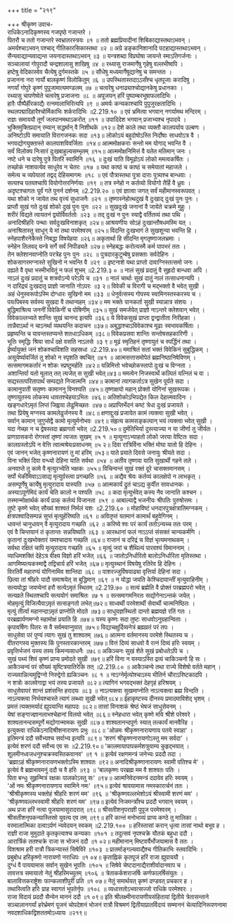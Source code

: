 +++
title = "२१९"

+++
श्रीकृष्ण उवाच-  
राधिकेऽनादिकृष्णस्य गजपृष्ठे गजान्तरे ।  
पितरौ च ततो गजान्तरे स्वभ्रातरस्त्रयः ॥१ ॥
ततो ब्रह्मप्रियादीनां शिबिकाद्यास्तथाऽभवन् ।  
अमर्यश्चाऽभवन् पश्चाद् गीतिकारसिकास्तथा ॥२ ॥
अग्रे डङ्कानिशानादि पटहाद्यास्तथाऽभवन् ।  
सैन्यवाद्यान्यवाद्यन्त जयनादास्तथाऽभवन् ॥३ ॥
यन्त्रशब्दा विप्रघोषा जायन्ते स्माऽतिगर्जनाः ।  
सञ्चालायां गोपुरादौ चन्द्रशालासु शाखिषु ॥४ ॥
रथ्यासु राजमार्गेषु गृहेषु वल्लभीष्वपि ।  
हष्टेषु वेदिकास्वेव चैत्येषु दुर्गमस्तके ॥५ ॥
सौधेषु मध्यमार्गेषूद्यानेषु च समन्ततः ।  
प्रजानना नरा नार्यो बालकृष्णं विलोकितुम् ॥६ ॥
उपस्थितास्तदाऽऽसँश्च धृतपूजाः करादिषु ।  
नगर्यां गोपुरे कृष्णं पुपूजामात्यमण्डलम् ॥७ ॥
चत्वरेषु धनाढ्याश्चोद्यानकेषु प्रधानकाः ।  
रथ्यासु चापणेष्वेते चत्वरेषु प्रजाजनाः ॥८ ॥
अपूजयन् हरिं पुष्पाम्बरभूषाफलादिभिः ।  
हारैः पौष्पैर्हीरकाद्यैः रत्नमालाभिरित्यपि ॥९ ॥
अमर्यः कन्यकाश्चापि पुपूजुरक्षतादिभिः ।  
स्थलपद्मादिहारैश्चोर्मिकाभिः शर्करादिभिः ॥2.219.१० ॥
एवं भ्रमित्वा भगवान् नगर्यामथ मन्दिरम् ।  
राज्ञः समाययौ तूर्णं जलपानमथाऽकरोत् ॥११ ॥
उपादिदेश भगवान् प्रजाभ्यश्च नृपादये ।  
भुक्तिमुक्तिप्रदान् रम्यान् सद्धर्मान् वै निशीथके ॥१२॥
देशे काले तथा व्यक्तौ कालपर्याय उल्बणः ।  
अनिष्टोऽपि समायाति विरागजनकः सदा ॥१३॥
लोकोऽयं बहुदोषोऽस्ति निर्दोषाः साधवोऽत्र वै ।  
भगवद्योगयुक्तास्ते कालपाशविवर्जिताः ॥१४॥
आत्ममोक्षकराः सन्तो मम योगाद् भवन्ति वै ।  
सर्वं विलोक्य निःसारं दुःखबाहुल्यसम्भृतम् ॥१५॥
आत्ममोक्षनिमित्तं वै यतेत मतिमान् जनः ।  
नष्टे धने च दारेषु पुत्रे पितरि स्वामिनि ॥१६ ॥
दुःखं याति विमूढोऽयं लोको ममत्वकर्षितः ।  
तच्छोकं नाशयत्येव साधुरेव न चेतरः ॥१७ ॥
यथा काष्ठं च काष्ठं च समेयातां महाजले ।  
समेत्य च व्यपेयातां तद्वद् देहिसमागमः ॥१८ ॥
एवं पौत्रास्तथा पुत्रा दाराः पुत्र्यश्च बान्धवाः ।  
सत्यश्च पतयश्चापि वियोगोत्तरनिर्णयाः ॥१९ ॥
तत्र स्नेहो न कर्तव्यो वियोगो तैर्हि वै ध्रुवः ।  
अदृष्टश्चागतः पूर्वं गते पुनर्न दर्शनम् ॥2.219.२० ॥
एवं ज्ञात्वा जगत् सर्वं महीमानस्वरूपवत् ।  
यथा शोको न जायेत तथ वृत्त्यं सुधाजनैः ॥२१ ॥
तृष्णास्नेहोत्थदुखं वै दुःखाद् दुःखं पुनः पुनः ।  
प्राप्तौ सुखं गते दुःखं शोको दुखं पुनः पुनः ॥२२ ॥
सुखदुःखे जनानां वै जायेते चक्रमे मुहुः ।  
शरीरं विद्यते त्वायतनं द्वयोर्विवर्ततोः ॥२३ ॥
तद् दुःखं न पुनः स्याद्वै वर्तितव्यं तथा पथि ।  
अनादिश्रीहरिः पन्थाः सर्वदुःखविनाशकृत् ॥२४॥
आश्रयणीयः सोऽहं दुःखान्तौषधमस्मि यत् ।  
अनाश्रितास्तु साधून् ये मां तथा परमेश्वरम् ॥२५॥
विदन्ति दुःखभागं ते सुखशून्या भवन्ति हि ।  
स्नेहपाशैरनेकैस्ते निबद्धा विषयेहया ॥२६॥
अकृतार्था हि सीदन्ति मृगतृष्णाजलभ्रमाः ।  
स्नेहेन तिलवद् यन्त्रे सर्गे सर्वं निपीड्यते ॥२७॥
स्नेहबद्धः करोत्यस्मै कर्म पापभरं ततः ।  
तेन क्लेशानवाप्नोति परत्रेह पुनः पुनः ॥२८ ॥
पुत्रदारकुटुम्बेषु प्रसक्ताः सर्वदेहिनः ।  
शोकसागरमग्नास्ते सुखिनो न भवन्ति वै ॥२९ ॥
इष्टनाशे यथा प्राप्तो दावाग्निस्तत्समो जनः ।  
दह्यते वै वृथा भस्मीभवितुं न फलं शुभम् ॥2.219.३ ० ॥
नालं सुखं प्रदातुं वै सुहृदो बान्धवा अपि ।  
नाऽलं दुःखं प्रदातुं च शत्रवोऽन्ये परेऽपि च ॥३१ ॥
नालं चार्थाः सुखं दातुं नालं तत्साधनान्यपि ।  
न दारिद्र्यं दुःखदातृ प्राज्ञो जानाति नोऽपरः ॥३ २॥
विवेकी च विरागी च मद्भक्तो वै भवेत् सुखी ।  
अहं धेनुस्वरूपोऽस्मि दोग्धारः सुखिनो मम ॥३३ ॥
धेनुर्वत्सस्य गोपस्य स्वामिनस्तस्करस्य च ।  
पयःपिबस्य सर्वस्य सुखदा वै तथान्वहम् ॥३४॥
मम भक्तेः पानकर्ता सुखी स्यान्नात्र संशयः ।  
बुद्धिमाश्रित्य जननीं विवेकिनीं च पोषिणीम् ॥३५॥
सुखं समर्जयेत् प्राज्ञो नाऽन्तरे क्लेशवान् भवेत् ।  
विवेकाल्लभ्यते शान्तिः सुखं चानन्द इत्यपि ॥३६॥
ये विवेकसुखं प्राप्ता द्वन्द्वातीता निरीहका ।  
तान्नैवाऽर्था न चाऽनर्था व्यथयन्ति कदाचन ॥३७॥
अबुद्धाश्चाऽविवेकाश्च मूढाः स्वभावकर्षिताः ।  
प्रहृष्यन्ति च यावन्तस्तप्यन्ते शतधाऽधिकम् ॥३८॥
विवेकप्रसवा शान्तिः सन्तोषसहकारिणी ।  
भूतिः स्मृद्धिः श्रिया सार्धं दक्षे वसति नाऽलसे ॥३ ९॥
मूढं स्मृतिहनं तृष्णायुतं च स्पर्द्धिनं तथा ।  
ईर्ष्यायुक्तं जनं शोकश्चाविशति सहस्रधा ॥2.219.४०॥
ममाश्रितं सतां भक्तं विवेकिनं सुबुद्धिकम् ।  
असूयेर्ष्यावर्जितं तु शोको न स्पृशति क्वचित् ॥४१ ॥
आत्मसत्तासमोपेतं ब्रह्मनिष्ठानिषेविणम् ।  
सत्समागमकर्तारं न शोकः स्प्रष्टुमर्हति ॥४२॥
यन्निमित्तो भवेच्छोकस्तापो दुःखं च विग्नता ।  
अशान्तिर्वा यतो मूलात् तत् त्यजेत् स सुखी भवेत्॥४३॥
ममत्वेन निजस्वार्थे कल्पितं यत्नितं च वा ।  
सद्यस्तत्परितापार्थं सम्पद्यते निजात्मनि ॥४४॥
कामानां त्यागकर्ताऽत्र सुखेन पूर्यते सदा ।  
कामानुपाती सतृष्णः कामाननु विनश्यति ॥४५॥
तृष्णाक्षयो महान् प्रोक्तो योगिनां सुखरूपकः ।  
तृष्णायुतस्य लोकस्य धावतश्चेहयाऽभितः ॥४६॥
अतिशोकोऽभिपद्येत किल देहात्मवादिनः ।  
खङ्गधारेऽमृतं लिप्तं जिह्वया लेढुमिच्छतः ॥४७॥
अप्राप्तिर्भेदनं कष्टं त्रेधा दुःखं प्रजायते ।  
तथा प्रियेषु मग्नस्य कामलेढुर्जनस्य वै ॥४८॥
क्षणाद्दुःखं प्रजायेत कामं त्यक्त्वा सुखी भवेत् ।  
सर्वान् कामान् जुगुप्सेद्वै कामो मृत्युर्मनोभवः ॥४९॥
संहृत्य कामसङ्कल्पान् भयं त्यक्त्वा भवेत् सुखी ।  
यदा नेच्छा न च द्वेषस्तदा ब्रह्मगतो भवेत् ॥2.219.५०॥
दुर्मतिभिर्या दुस्त्याज्या न या जीर्णा तु जीर्यतः ।  
प्राणग्रासकरो रोगस्तां तृष्णां त्यजतः सुखम् ॥५ १ ॥
मृत्युनाऽभ्याहतो लोको जरया वेष्टितः सदा ।  
कालग्रस्तोऽपि न वेत्ति त्वात्मश्रेयःप्रसाधनम् ॥५ २॥
दिवा रात्रिर्विना भक्तिं मोघा यातो हि देहिनः ।  
एवं जानन् भजेत् कृष्णनारायणं तु मां हरिम् ॥५३॥
याते प्रयाते दिवसे जनायुः श्रीयते सदा ।  
विना भक्तिं दिवा वन्ध्यो देहिना याति सर्वथा ॥५४ ॥
अतीव तृष्णया याति सुखार्थी गहने तले ।  
अनवाप्ते तु कामे वै मृत्युरभ्येति भक्षकः ॥५५॥
विचिन्वन्तं सुखं रक्तं दूरे चासक्तमानसम् ।  
सर्पो भेकीमिवाऽऽसाद्य मृत्युर्ग्रस्त्वा प्रगच्छति ॥५६ ॥
अद्यैव श्रेयः कर्तव्यं कालक्षेपो न लाभकृत् ।  
असम्पूर्णेषु कार्येषु मृत्युरादाय यास्यति ॥५७ ॥
आत्मकार्यं द्रुतं चाऽद्य कुर्वीत सावधानकः ।  
अस्याऽपूर्णमिदं कार्यं चेति कालो न पश्यति ॥५८ ॥
कदा मृत्युर्भवेत् कस्य नैव जानाति कश्चन ।  
तस्मान्मोक्षार्थकं कार्यं प्राक् कर्तव्यं विजानता ॥५९ ॥
आबाल्याद्वै भजनीयः श्रीपतिः पुरुषोत्तमः ।  
तुष्टे कृष्णे भवेत् सौख्यं शाश्वतं निर्मलं यशः ॥2.219.६० ॥
मोहाविष्टं धनदारपुत्रक्षेत्रातिमग्नकम् ।  
क्षेत्रपश्वादिसम्पन्नं सुप्तं मृत्युर्हरिष्यति ॥६१ ॥
अवितृप्तं यतमानं कामार्थं बहुवेगिनम् ।  
धावन्तं चानुधावन् वै मृत्युरादाय गच्छति ॥६२ ॥
करिष्ये श्वः परं कार्यं ततोऽन्यच्च ततः परम् ।  
एवं वै चिन्तयानं तं कृतान्तः सन्नयिष्यति ॥६३ ॥
आरब्धानां फलं नाऽऽप्तं संसक्तं चान्यकर्मणि ।  
कृतानां दुःखभोक्तारं यमश्चादाय गच्छति ॥६४॥
राजानं च दरिद्रं च विज्ञं भृत्यमनाथकम् ।  
सर्वथा रक्षितं चापि मृत्युरादाय गच्छति ॥६५ ॥
मृत्युं जरां च शैथिल्यं पारवश्यं विमाननाम् ।  
व्याधिमशक्तिं देहेऽत्र वीक्ष्य विज्ञो हरिं भजेत् ॥६६ ॥
जातोऽनिर्धारितो बालोऽनिर्धारिता मृतिस्तथा ।  
आगमिष्यत्यकस्माद्वै तद्विचार्य हरिं भजेत् ॥६७॥
मृत्युस्थानं विषयेषु रतिरेव हि देहिनः ।  
विरतिर्वै महारण्यं योगिनामिव शान्तिदा ॥६८ ॥
पाशरज्जुर्विषयाढ्या वृत्तिर्या देहिनां सदा ।  
छित्वा तां श्रीहरेः पादौ समाश्रयेत् स बुद्धिमान् ॥६९ ॥
न योद्धा जयति केश्चिदायान्तीं मृत्युवाहिनीम् ।  
सत्ययोद्धा जयप्येनां हरौ सत्येऽमृतं स्थितम् ॥2.219.७० ॥
सत्यं ब्रह्मेति वै प्रोक्तं परब्रह्मपरो भवेत् ।  
सत्यव्रते स्थितश्चापि सत्ययोगं समाश्रितः ॥७ १ ॥
सत्समागमनिरतः सद्योगेनाऽन्तकं जयेत् ।  
मोहमृत्युं विजित्यैवाऽमृतं सत्सङ्गतो लभेत्॥७२॥
साध्वर्थी परमेशार्थी सेवार्थी चात्मनिष्ठितः ।  
मृत्युं तीर्त्वा महानन्दाऽमृतं प्राप्नोति मोदते ॥७३॥
साधुयज्ञस्थितो दान्तो ब्रह्मयज्ञे रतिं गतः ।  
परब्रह्मार्पणमग्नो महामोक्षं प्रयाति हि ॥७४॥
यस्य कृष्णः सदा तुष्टः साधवोऽनुग्रहान्विताः ।  
कृपावर्षिणः पितरः स वै सर्वमवाप्नुयात् ॥७५॥
विद्याचक्षुर्दिव्यनेत्रं ब्रह्मव्रतं परं तपः ।  
साधुसेवा परं पुण्यं त्यागः सुखं तु शाश्वतम् ॥७६॥
आत्मना वर्तमानस्य परमेशे स्थितस्य च ।  
वीतरागस्य मुक्तस्य किं पुनस्तारकान्तरम् ॥७७॥
वित्तं दिव्यं साधवो वै रत्नं दिव्यं हरिः स्वयम् ।  
प्रवृत्तिर्भजनं यस्य तस्य किमन्यसाधनैः ॥७८॥
अकिञ्चनः सुखं शेते सुखं प्रबोधतेऽपि च ।  
सुखं पथ्यं शिवं कृष्णं प्राप्य प्रमोदते सुखी ॥७९॥
हरिं विना न यस्याऽस्ति द्रव्यं चाकिञ्चनो हि सः ।  
आकैञ्चन्यं परं सौख्यं सृष्टित्रयातिरेकि तत् ॥2.219.८० ॥
आकैञ्चन्ये तथा राज्ये विशेषो वर्तते महान् ।  
राज्यवान्नित्यमुद्विग्नो निरुद्वेगो ह्यकिञ्चनः ॥८ १ ॥
नाऽग्नेर्मृत्योश्चाऽस्य भीतिर्न चौराऽरिष्टकादपि ।  
न शत्रोः कालवेगाद्वा भयं तस्य प्रजायते ॥८२॥
त्यागिनं भगवद्भक्तं देहगृहं हरिश्रयम् ।  
साधुसेवापरं शान्तं प्रशंसन्ति हरादयः ॥८३ ॥
नाऽत्यक्त्वा सुखमाप्नोति नाऽत्यक्त्वा ब्रह्म विन्दति ।  
नाऽत्यक्त्वा निर्भयश्चास्ते त्यागं लब्ध्वा सुखी भवेत्॥८४॥
ईहाकृष्टस्य दीनस्य प्रमादमाविशेद् भृशम् ।  
प्रमत्तं त्यक्तमर्यादं ह्युपयान्ति महापदः ॥८२॥
तासां विनाशकं श्रेष्ठं भेषजं साधुसेवनम् ।  
येषां सङ्गाज्ज्ञानलाभश्चेहानां विलयो भवेत् ॥८६॥
स्नेहधारा भवेत् कृष्णे मयि श्रीशे परेश्वरे ।  
शाश्वतानन्दसम्पूर्णे मद्योगान्मामकः सुखी ॥८७॥
शाश्वतानन्दपूर्णः स्यात् तत्कार्यं मानवैरिह ।  
इत्युक्त्वा राधिकेऽनादिश्रीशनारायणः प्रभुः ॥८८॥
'ओन्नमः श्रीकृष्णनारायणाय पतये स्वाहा' ।  
इतिमन्त्रं ददौ सर्वेभ्यश्च सर्वाभ्य इत्यपि ॥८९॥
'शरणं श्रीकृष्णनारायणोऽस्तु मम सर्वदा' ।  
इत्येवं शरणं ददौ सर्वेभ्य एव सः ॥2.219.९०॥
'कालमायापापकर्मशत्रुयाम्य कुहृद्भयात् ।  
शूलमीनध्वजधनुश्चक्रस्वस्तिकवानव' ॥९ १ ॥
इत्येवं रक्षणमन्त्रं जनेभ्यः प्रददौ तदा ।  
'ब्रह्माऽहं श्रीकृष्णनारायणभक्तोऽस्मि शाश्वतः ॥९२॥
अनादिश्रीकृष्णानारायणः स्वामी पतिश्च मे' ।  
इत्येवं वै ब्रह्मभावमनुं ददौ च वै हरिः ॥९३ ॥
'बालकृष्णः परब्रह्म मम वै शाश्वतः पतिः ।  
पिता बन्धुः सुहृन्मित्रं रक्षकः पालकोऽस्तु सः' ॥९४॥
आत्मनिवेदनमन्त्रं ददावेव हरिः स्वयम् ।  
'ओं नमः श्रीकृष्णनारायणाय स्वामिने नमः' ॥९५॥
इत्येवं श्रावयामास नमस्कारार्चनं ततः ।  
'श्रीश्रीकृष्णस्य भक्तोहं श्रीहरिः शरणं मम' ॥९६ ॥
'श्रीकृष्णवल्लभेशोऽयं श्रीस्वामी शरणं मम' ।  
'श्रीकृष्णवल्लभस्वामी श्रीहरिः शरणं मम' ॥९७॥
इत्येवं निजमन्त्राँश्च प्रददौ भगवान् स्वयम् ।  
अथ प्रजा हरिं नत्वा पूजयामासुरादरात् ॥९८॥
श्रीसतीशनृपराज्ञी पुपूज परमेश्वरम् ।  
श्रीसतीशनृपकन्यास्तिस्रो युवत्य एव तम् ॥९९॥
हरिं कान्तं मनोभाव्यं प्राप्य कण्ठे तु मालिका ।  
वरमालात्मिका दत्वाऽर्पणं न्यवेदयन् स्वकम् ॥2.219.१०० ॥
हरिस्तासां करान् धृत्वा तासां नाथो बभूव ह ।  
राज्ञी राजा मुमुदाते कृतकृत्याश्च कन्यकाः ॥१०१ ॥
तदुत्सवं नृपश्चक्रे यौतकं बहुधा ददौ ।  
आरार्त्रिकं ततश्चक्रे राजा स भोजनं ददौ ॥१ ०२॥
महीमानान् मिष्टवर्यैर्भोजयामास वै ततः ।  
विशश्राम हरी रात्रौ त्रिकन्यास्तं सिषेविरे ॥१०३ ॥
प्रातर्माङ्गल्यवाद्यैश्च गीतिकाभिः स्तवादिभिः ।  
प्रबुबोध हरिकृष्णो नारायणो नराधिपः ॥१ ०४॥
कृताह्निकं कृतपूजं हरिं राजा ह्युपाययौ ।  
दुग्धं वै पाययामास सर्वान् सुखेन भूपतिः ॥१०५ ॥
सिषेवे चेष्टदानाद्यैराशीर्वादानवाप च ।  
तावत्तत्र समायातो नेतुं श्रीहरिमच्युतम् ॥१०६ ॥
त्रेताकर्कशराजर्षिः कर्णफालर्षिसंयुतः ।  
बालावित्तकराष्ट्रेशः फान्कलाशीपुरीं प्रति ॥१ ०७॥
नेतुं समार्थयत् कृष्णं दण्डवत् प्रचकार ह ।  
तथास्त्विति हरिः प्राह स्वागतं भूपतेर्नृपः ॥१०८ ॥
व्यधात्ततोऽभवत्सज्जो राधिके परमेश्वरः ।  
राजा विदायं प्रददौ सैन्येन माननं ददौ ॥१ ०९॥
इति श्रीलक्ष्मीनारायणीयसंहितायां द्वितीये त्रेतासन्ताने सञ्चालानगर्यां हरेर्भ्रमणं पूजनं चोपदेशनं भोजनं रात्रौ विश्रमणं द्वितीयाप्रातर्विदायं सम्माननं चेत्यादिनिरूपणनामा नवदशाधिकद्विशततमोऽध्यायः ॥२१९॥
    
